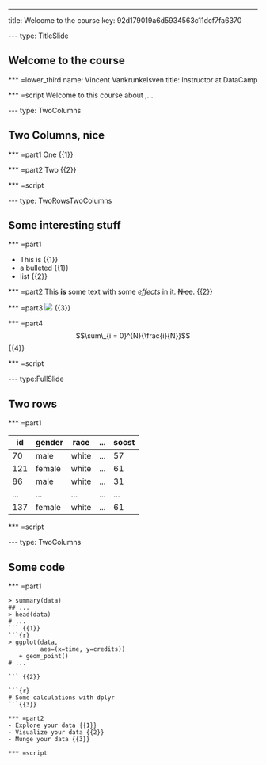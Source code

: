 ---
title: Welcome to the course
key: 92d179019a6d5934563c11dcf7fa6370


--- type: TitleSlide
## Welcome to the course


*** =lower_third
name: Vincent Vankrunkelsven
title: Instructor at DataCamp

*** =script
Welcome to this course about ,...


--- type: TwoColumns
## Two Columns, nice

*** =part1
One {{1}}

*** =part2
Two {{2}}

*** =script



--- type: TwoRowsTwoColumns
## Some interesting stuff

*** =part1
- This is {{1}}
- a bulleted {{1}}
- list {{2}}

*** =part2
This **is** some text with some _effects_ in it. ~~Nice~~. {{2}}

*** =part3
![](http://s3.amazonaws.com/assets.datacamp.com/production/course_3555/datasets/test_screenshot.png) {{3}}

*** =part4
$$\sum\_{i = 0}^{N}{\frac{i}{N}}$$ {{4}}

*** =script



--- type:FullSlide
## Two rows

*** =part1

| id  |  gender | race  |  ... | socst |
|-----|---------|-------|------|-------|
| 70  | male    | white |  ... | 57    |
| 121 | female  | white |  ... | 61    |
| 86  | male    | white |  ... | 31    |
| ... | ...     | ...   |  ... | ...   |
| 137 | female  | white |  ... | 61    | {{1}}


*** =script



--- type: TwoColumns
## Some code

*** =part1
```{r}
> summary(data)
## ...
> head(data)
# ...
``` {{1}}
```{r}
> ggplot(data, 
         aes=(x=time, y=credits))
   + geom_point()
# ...

``` {{2}}

```{r}
# Some calculations with dplyr
```{{3}}

*** =part2
- Explore your data {{1}}
- Visualize your data {{2}}
- Munge your data {{3}}

*** =script


